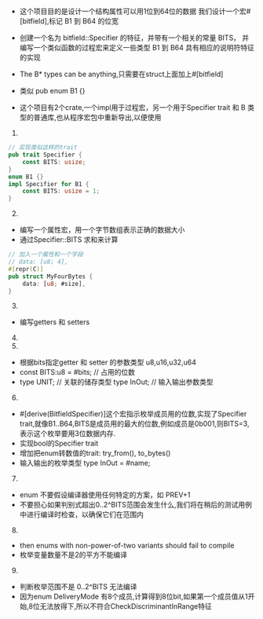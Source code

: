 #
* 这个项目目的是设计一个结构属性可以用1位到64位的数据
我们设计一个宏#[bitfield],标记 B1 到 B64 的位宽
 
* 创建一个名为 bitfield::Specifier 的特征，并带有一个相关的常量 BITS，
并编写一个类似函数的过程宏来定义一些类型 B1 到 B64 具有相应的说明符特征的实现
* The B* types can be anything,只需要在struct上面加上#[bitfield]
* 类似 pub enum B1 {}
* 这个项目有2个crate,一个impl用于过程宏，另一个用于Specifier trait 和 B 类型的普通库,也从程序宏包中重新导出,以便使用

1. 
```rust
// 实现类似这样的trait
pub trait Specifier {
    const BITS: usize;
}
enum B1 {}
impl Specifier for B1 {
    const BITS: usize = 1;
}
```

2. 
* 编写一个属性宏，用一个字节数组表示正确的数据大小
* 通过Specifier::BITS 求和来计算
```rust
// 加入一个属性和一个字段
// data: [u8; 4],
#[repr(C)]
pub struct MyFourBytes {
    data: [u8; #size],
}

```

3. 
* 编写getters 和 setters
4. 

5. 
* 根据bits指定getter 和 setter 的参数类型 u8,u16,u32,u64
* const BITS:u8 = #bits; // 占用的位数
* type UNIT; // 关联的储存类型
type InOut; // 输入输出参数类型

6. 
* #[derive(BitfieldSpecifier)]这个宏指示枚举成员用的位数,实现了Specifier trait,就像B1..B64,BITS是成员用的最大的位数,例如成员是0b001,则BITS=3,表示这个枚举要用3位数据内存.
* 实现bool的Specifier trait
* 增加把enum转数值的trait: try_from(), to_bytes()
* 输入输出的枚举类型  type InOut = #name;
7. 
* enum 不要假设编译器使用任何特定的方案，如 PREV+1
* 不要担心如果判别式超出0..2^BITS范围会发生什么,我们将在稍后的测试用例中进行编译时检查，以确保它们在范围内

8. 
* then enums with non-power-of-two variants should fail to compile
* 枚举变量数量不是2的平方不能编译

9. 
* 判断枚举范围不是 0..2^BITS 无法编译
* 因为enum DeliveryMode 有8个成员,计算得到8位bit,如果第一个成员值从1开始,8位无法放得下,所以不符合CheckDiscriminantInRange特征


